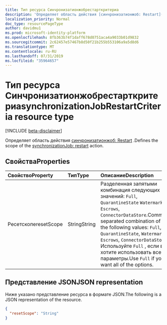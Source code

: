 ```yaml
---
title: Тип ресурса Синчронизатионжобрестарткритериа
description: 'Определяет область действия [синчронизатионжоб: Restart](../api/synchronization_synchronizationjob_restart.md) .'
localization_priority: Normal
doc_type: resourcePageType
author: davidmu1
ms.prod: microsoft-identity-platform
ms.openlocfilehash: 8fb363b74f1daff678d0751aca4a9033b01d9832
ms.sourcegitcommit: 2c62457e57467b8d50f21b255b553106a9a5d8d6
ms.translationtype: MT
ms.contentlocale: ru-RU
ms.lasthandoff: 07/31/2019
ms.locfileid: "35964657"
---
```

# <a name="synchronizationjobrestartcriteria-resource-type"></a><span data-ttu-id="c3aa5-103">Тип ресурса Синчронизатионжобрестарткритериа</span><span class="sxs-lookup"><span data-stu-id="c3aa5-103">synchronizationJobRestartCriteria resource type</span></span>

[!INCLUDE [beta-disclaimer](../../includes/beta-disclaimer.md)]

<span data-ttu-id="c3aa5-104">Определяет область действия [синчронизатионжоб: Restart](../api/synchronization-synchronizationjob-restart.md) .</span><span class="sxs-lookup"><span data-stu-id="c3aa5-104">Defines the scope of the [synchronizationJob: restart](../api/synchronization-synchronizationjob-restart.md) action.</span></span>

## <a name="properties"></a><span data-ttu-id="c3aa5-105">Свойства</span><span class="sxs-lookup"><span data-stu-id="c3aa5-105">Properties</span></span>
| <span data-ttu-id="c3aa5-106">Свойство</span><span class="sxs-lookup"><span data-stu-id="c3aa5-106">Property</span></span>     | <span data-ttu-id="c3aa5-107">Тип</span><span class="sxs-lookup"><span data-stu-id="c3aa5-107">Type</span></span>   |<span data-ttu-id="c3aa5-108">Описание</span><span class="sxs-lookup"><span data-stu-id="c3aa5-108">Description</span></span>|
|:---------------|:--------|:----------|
|<span data-ttu-id="c3aa5-109">Ресетскопе</span><span class="sxs-lookup"><span data-stu-id="c3aa5-109">resetScope</span></span>|<span data-ttu-id="c3aa5-110">String</span><span class="sxs-lookup"><span data-stu-id="c3aa5-110">String</span></span>| <span data-ttu-id="c3aa5-111">Разделенная запятыми комбинация следующих значений: `Full`, `QuarantineState` `Watermark`,, `Escrows`, `ConnectorDataStore`.</span><span class="sxs-lookup"><span data-stu-id="c3aa5-111">Comma-separated combination of the following values: `Full`, `QuarantineState`, `Watermark`, `Escrows`, `ConnectorDataStore`.</span></span> <span data-ttu-id="c3aa5-112">Используйте `Full` , если вы хотите использовать все параметры.</span><span class="sxs-lookup"><span data-stu-id="c3aa5-112">Use `Full` if you want all of the options.</span></span>|

## <a name="json-representation"></a><span data-ttu-id="c3aa5-113">Представление JSON</span><span class="sxs-lookup"><span data-stu-id="c3aa5-113">JSON representation</span></span>

<span data-ttu-id="c3aa5-114">Ниже указано представление ресурса в формате JSON.</span><span class="sxs-lookup"><span data-stu-id="c3aa5-114">The following is a JSON representation of the resource.</span></span>

<!-- {
  "blockType": "resource",
  "optionalProperties": [

  ],
  "@odata.type": "microsoft.graph.synchronizationJobRestartCriteria"
}-->

```json
{
  "resetScope": "String"
}

```

<!-- uuid: 8fcb5dbc-d5aa-4681-8e31-b001d5168d79
2015-10-25 14:57:30 UTC -->
<!--
{
  "type": "#page.annotation",
  "description": "synchronizationJobRestartCriteria resource",
  "keywords": "",
  "section": "documentation",
  "tocPath": "",
  "suppressions": []
}
-->
